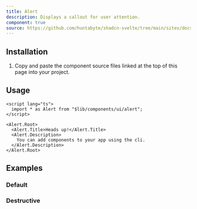 ```yaml
---
title: Alert
description: Displays a callout for user attention.
component: true
source: https://github.com/huntabyte/shadcn-svelte/tree/main/sites/docs/src/lib/registry/default/ui/alert
---
```


<script>
  import { ComponentPreview, ManualInstall, PMAddComp } from '$lib/components/docs';
</script>

<ComponentPreview name="alert-demo">

<div />

</ComponentPreview>

## Installation

<PMAddComp command="alert" />

<ManualInstall>

1. Copy and paste the component source files linked at the top of this page into your project.

</ManualInstall>

## Usage

```svelte
<script lang="ts">
  import * as Alert from "$lib/components/ui/alert";
</script>

<Alert.Root>
  <Alert.Title>Heads up!</Alert.Title>
  <Alert.Description>
    You can add components to your app using the cli.
  </Alert.Description>
</Alert.Root>
```

## Examples

### Default

<ComponentPreview name="alert-demo">

<div />

</ComponentPreview>

### Destructive

<ComponentPreview name="alert-destructive">

<div />

</ComponentPreview>
